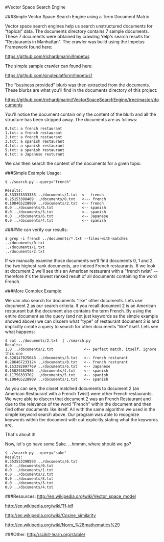 #Vector Space Search Engine 

###Simple Vector Space Search Engine using a Term Document Matrix

Vector space search engines help us search unstructured documents for "topical" data. The documents directory contains 7 sample documents.  These 7 documents were obtained by crawling Yelp's search results for "Restaurants in Manhattan".  The crawler was build using the Impetus Framework found here:

https://github.com/richardjmarini/Impetus 

The simple sample crawler can found here: 

https://github.com/singleplatform/Impetus1

The "business provided" blurb was then extracted from the documents.  
These blurbs are what you'll find in the documents directory of this project:

https://github.com/richardjmarini/VectorSpaceSearchEngine/tree/master/documents

You'll notice the document contain only the content of the blurb and all the structure has been stripped away.  The documents are as follows:
```
0.txt: a french restaurant
1.txt: a french restaurant
2.txt: a french restaurant
3.txt: a spanish restaurant
4.txt: a spanish restaurant
5.txt: a spanish restaurant
6.txt: a Japanese resturant
```

We can then search the content of the documents for a given topic:

###Simple Example Usage:
```
$ ./search.py --query="french"

Results:
0.333333333333 ../documents/1.txt  <-- french
0.25153308489 ../documents/0.txt   <--- french
0.108465228909 ../documents/2.txt  <-- french
0.0 ../documents/5.txt             <-- spanish
0.0 ../documents/3.txt             <-- spanish
0.0 ../documents/6.txt             <-- Japanese
0.0 ../documents/4.txt             <-- spanish
```

####We can verify our results:
```
$ grep -i french ../documents/*.txt --files-with-matches
../documents/0.txt
../documents/1.txt
../documents/2.txt

```

If we manually examine those documents we'll find documents 0, 1 and 2, the two highest rank documents, are indeed French restaurants.  If we look at document 2 we'll see this an American restaurant with a "french twist" -- therefore it's the lowest ranked result of all documents containing the word French.

###More Complex Example:

We can also search for documents "like" other documents. Lets use document 2 as our search criteria. If you recall document 2 is an American restaurant but the document also contains the term French.  By using the entire document as the query (and not just keywords as the simple example showed above) we can discern what "type" of restaurant document 2 is and implicitly create a query to search for other documents "like" itself. Lets see what happens: 
```
$ cat ../documents/2.txt  | ./search.py 
Results:
1.0 ../documents/2.txt              <-- perfect match, itself, ignore this one
0.320147025048 ../documents/3.txt   <-- french resturant
0.286467233124 ../documents/0.txt   <-- french resturant
0.153392997769 ../documents/6.txt   <-- Japanese
0.15029382986 ../documents/4.txt    <-- spanish
0.11756333702 ../documents/5.txt    <-- spanish
0.108465228909 ../documents/1.txt   <-- spanish
```

As you can see, the closet matched documents to document 2 (an American Restaurant with a French Twist) were other French restaurants. We were able to discern that document 2 was an French Restaurant and due to the relevance of the word "French" within the document and then find other documents like itself. All with the same algorithm we used in the simple keyword search above.  Our program was able to recognize keywords within the document with out explicitly stating what the keywords are. 

That's about it!

Now, let's go have some Sake.  ...hmmm, where should we go?
```
$ ./search.py --query="sake"
Results:
0.353553390593 ../documents/6.txt
0.0 ../documents/0.txt
0.0 ../documents/1.txt
0.0 ../documents/2.txt
0.0 ../documents/5.txt
0.0 ../documents/3.txt
0.0 ../documents/4.txt
```


###Resources:
http://en.wikipedia.org/wiki/Vector_space_model

http://en.wikipedia.org/wiki/Tf-idf

http://en.wikipedia.org/wiki/Cosine_similarity

http://en.wikipedia.org/wiki/Norm_%28mathematics%29

###Other:
http://scikit-learn.org/stable/


